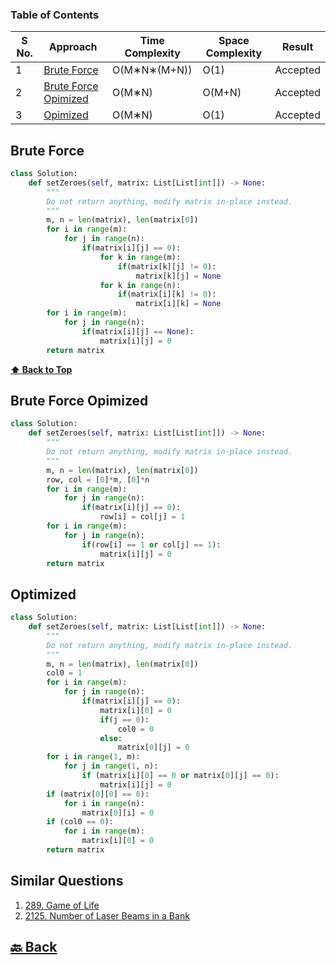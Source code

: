 ### Table of Contents

| S No. | Approach                                      | Time Complexity | Space Complexity | Result   |
| ----- | --------------------------------------------- | --------------- | ---------------- | -------- |
| 1     | [Brute Force](#Brute-Force)                   | O(M∗N∗(M+N))    | O(1)             | Accepted |
| 2     | [Brute Force Opimized](#Brute-Force-Opimized) | O(M∗N)          | O(M+N)           | Accepted |
| 3     | [Opimized](#Opimized)                         | O(M∗N)          | O(1)             | Accepted |

### <h2>Brute Force</h2>

```py
class Solution:
    def setZeroes(self, matrix: List[List[int]]) -> None:
        """
        Do not return anything, modify matrix in-place instead.
        """
        m, n = len(matrix), len(matrix[0])
        for i in range(m):
            for j in range(n):
                if(matrix[i][j] == 0):
                    for k in range(m):
                        if(matrix[k][j] != 0):
                            matrix[k][j] = None
                    for k in range(n):
                        if(matrix[i][k] != 0):
                            matrix[i][k] = None
        for i in range(m):
            for j in range(n):
                if(matrix[i][j] == None):
                    matrix[i][j] = 0
        return matrix
```

**[⬆ Back to Top](#table-of-contents)**

### <h2>Brute Force Opimized</h2>

```py
class Solution:
    def setZeroes(self, matrix: List[List[int]]) -> None:
        """
        Do not return anything, modify matrix in-place instead.
        """
        m, n = len(matrix), len(matrix[0])
        row, col = [0]*m, [0]*n
        for i in range(m):
            for j in range(n):
                if(matrix[i][j] == 0):
                    row[i] = col[j] = 1
        for i in range(m):
            for j in range(n):
                if(row[i] == 1 or col[j] == 1):
                    matrix[i][j] = 0
        return matrix
```

### <h2>Optimized</h2>

```py
class Solution:
    def setZeroes(self, matrix: List[List[int]]) -> None:
        """
        Do not return anything, modify matrix in-place instead.
        """
        m, n = len(matrix), len(matrix[0])
        col0 = 1
        for i in range(m):
            for j in range(n):
                if(matrix[i][j] == 0):
                    matrix[i][0] = 0
                    if(j == 0):
                        col0 = 0
                    else:
                        matrix[0][j] = 0
        for i in range(1, m):
            for j in range(1, n):
                if (matrix[i][0] == 0 or matrix[0][j] == 0):
                    matrix[i][j] = 0
        if (matrix[0][0] == 0):
            for i in range(n):
                matrix[0][i] = 0
        if (col0 == 0):
            for i in range(m):
                matrix[i][0] = 0
        return matrix
```

<h2>Similar Questions</h2>

1. <a href="https://leetcode.com/problems/game-of-life/description/">289. Game of Life</a>
2. <a href="https://leetcode.com/problems/number-of-laser-beams-in-a-bank/description/">2125. Number of Laser Beams in a Bank</a>

<h2><a href="https://github.com/sanjay9616/Striver-180/blob/master/README.md"> 🔙 Back</a></h2>
